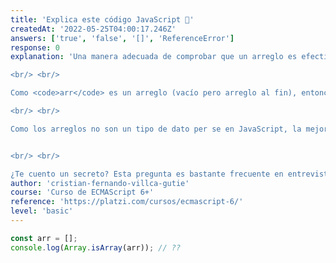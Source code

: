 ```yaml
---
title: 'Explica este código JavaScript 😬'
createdAt: '2022-05-25T04:00:17.246Z'
answers: ['true', 'false', '[]', 'ReferenceError']
response: 0
explanation: 'Una manera adecuada de comprobar que un arreglo es efectivamente un arreglo es usar el constructor <code>Array</code> con su método <code>isArray</code>.

<br/> <br/>

Como <code>arr</code> es un arreglo (vacío pero arreglo al fin), entonces regresamos <code>true</code>.

<br/> <br/>

Como los arreglos no son un tipo de dato per se en JavaScript, la mejor manera de comprobar si un arreglo es un arreglo es de esta manera.


<br/> <br/>

¿Te cuento un secreto? Esta pregunta es bastante frecuente en entrevistas laborales, pero shhh, no se lo digas a nadie 👀'
author: 'cristian-fernando-villca-gutie'
course: 'Curso de ECMAScript 6+'
reference: 'https://platzi.com/cursos/ecmascript-6/'
level: 'basic'
---
```

```javascript
const arr = [];
console.log(Array.isArray(arr)); // ??
```